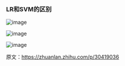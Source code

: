 ### LR和SVM的区别
  ![image](https://user-images.githubusercontent.com/59279781/120947317-d5f88d00-c771-11eb-9847-7082dbfdfbec.png)

  ![image](https://user-images.githubusercontent.com/59279781/120947328-e01a8b80-c771-11eb-825e-b78cff7d8630.png)
  
  ![image](https://user-images.githubusercontent.com/59279781/120947511-5dde9700-c772-11eb-9b6a-e7318e7a1f26.png)


原文：https://zhuanlan.zhihu.com/p/30419036
